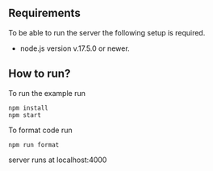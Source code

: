## Requirements

To be able to run the server the following setup is required.

- node.js version v.17.5.0 or newer.

## How to run?

To run the example run

```shell
npm install
npm start
```

To format code run

```shell
npm run format
```

server runs at localhost:4000
